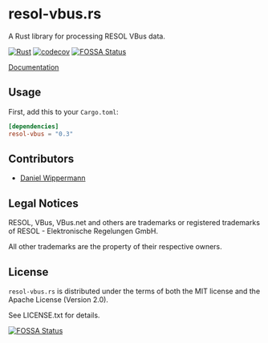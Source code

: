 # resol-vbus.rs

A Rust library for processing RESOL VBus data.

[![Rust](https://github.com/danielwippermann/resol-vbus.rs/actions/workflows/rust.yml/badge.svg)](https://github.com/danielwippermann/resol-vbus.rs/actions/workflows/rust.yml)
[![codecov](https://codecov.io/github/danielwippermann/resol-vbus.rs/branch/master/graph/badge.svg?token=kBErkGDKrY)](https://codecov.io/github/danielwippermann/resol-vbus.rs)
[![FOSSA Status](https://app.fossa.io/api/projects/git%2Bgithub.com%2Fdanielwippermann%2Fresol-vbus.rs.svg?type=shield)](https://app.fossa.io/projects/git%2Bgithub.com%2Fdanielwippermann%2Fresol-vbus.rs?ref=badge_shield)

[Documentation](https://docs.rs/resol-vbus/)


## Usage

First, add this to your `Cargo.toml`:

```toml
[dependencies]
resol-vbus = "0.3"
```


## Contributors

- [Daniel Wippermann](https://github.com/danielwippermann)


## Legal Notices

RESOL, VBus, VBus.net and others are trademarks or registered trademarks of RESOL - Elektronische Regelungen GmbH.

All other trademarks are the property of their respective owners.


## License

`resol-vbus.rs` is distributed under the terms of both the MIT license and the
Apache License (Version 2.0).

See LICENSE.txt for details.


[![FOSSA Status](https://app.fossa.io/api/projects/git%2Bgithub.com%2Fdanielwippermann%2Fresol-vbus.rs.svg?type=large)](https://app.fossa.io/projects/git%2Bgithub.com%2Fdanielwippermann%2Fresol-vbus.rs?ref=badge_large)